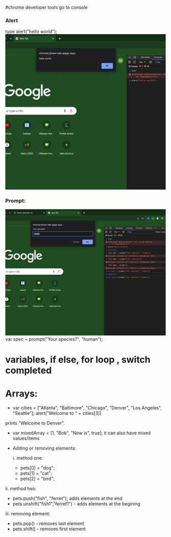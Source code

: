#chrome developer tools
go to console

### Alert

type alert("hello world");
![Alt text](image.png)

### Prompt:

![Alt text](image-1.png)
var spec = prompt("Your species?", "human");

# variables, if else, for loop , switch completed

# Arrays:

- var cities = ["Atlanta", "Baltimore", "Chicago", "Denver", "Los Angeles", "Seattle"];
  alert("Welcome to " + cities[3])

prints "Welcome to Denver".

- var mixedArray = [1, "Bob", "Now is", true];
  it can also have mixed values/items

- Adding or removing elements:

  i. method one:
   - pets[0] = "dog";
   - pets[1] = "cat";
   - pets[2] = "bird";

 ii. method two:
   - pets.push("fish", "ferret"); adds elements at the end
   - pets.unshift("fish1","ferret1") - adds elements at the begining

iii. removing element:
   - pets.pop() - removes last element
   - pets.shift() - removes first element



 

